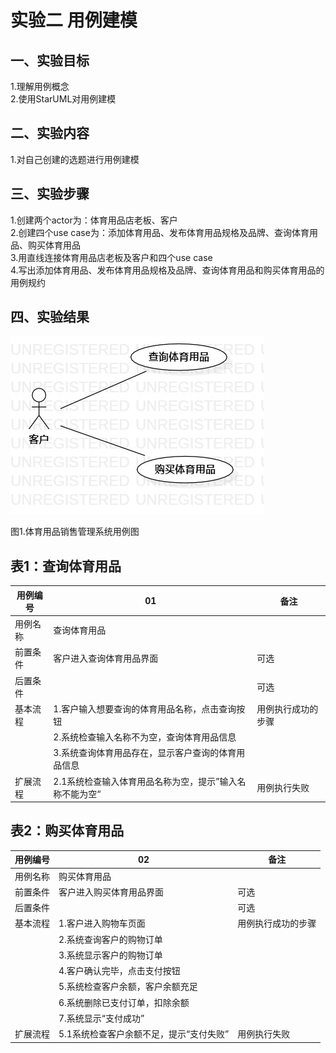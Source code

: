 # 实验二 用例建模

## 一、实验目标

1.理解用例概念  
2.使用StarUML对用例建模

## 二、实验内容

1.对自己创建的选题进行用例建模

## 三、实验步骤

1.创建两个actor为：体育用品店老板、客户  
2.创建四个use case为：添加体育用品、发布体育用品规格及品牌、查询体育用品、购买体育用品  
3.用直线连接体育用品店老板及客户和四个use case  
4.写出添加体育用品、发布体育用品规格及品牌、查询体育用品和购买体育用品的用例规约

## 四、实验结果

![用例图](./model2.jpg)

图1.体育用品销售管理系统用例图


 ## 表1：查询体育用品
 
用例编号 | 01 | 备注
---|---|---
用例名称 | 查询体育用品 |
前置条件 | 客户进入查询体育用品界面 |可选
后置条件 |  |可选
基本流程 | 1.客户输入想要查询的体育用品名称，点击查询按钮 |用例执行成功的步骤
 | |2.系统检查输入名称不为空，查询体育用品信息
 | |3.系统查询体育用品存在，显示客户查询的体育用品信息
 扩展流程| 2.1系统检查输入体育用品名称为空，提示”输入名称不能为空“|用例执行失败
 
## 表2：购买体育用品

用例编号 | 02 | 备注
---|---|---
用例名称 | 购买体育用品 |
前置条件 | 客户进入购买体育用品界面 |可选
后置条件 |  |可选
基本流程 | 1.客户进入购物车页面 |用例执行成功的步骤
 | |2.系统查询客户的购物订单
 | |3.系统显示客户的购物订单
 | |4.客户确认完毕，点击支付按钮
 | |5.系统检查客户余额，客户余额充足
 | |6.系统删除已支付订单，扣除余额
 | |7.系统显示“支付成功”
 扩展流程| 5.1系统检查客户余额不足，提示“支付失败”|用例执行失败

